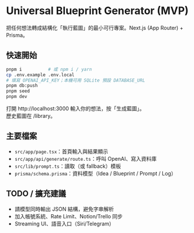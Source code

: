 # Universal Blueprint Generator (MVP)

把任何想法轉成結構化「執行藍圖」的最小可行專案。Next.js (App Router) + Prisma。

## 快速開始

```bash
pnpm i          # 或 npm i / yarn
cp .env.example .env.local
# 填寫 OPENAI_API_KEY；本機可用 SQLite 預設 DATABASE_URL
pnpm db:push
pnpm seed
pnpm dev
```

打開 http://localhost:3000 輸入你的想法，按「生成藍圖」。  
歷史藍圖在 /library。

## 主要檔案
- `src/app/page.tsx`：首頁輸入與結果顯示
- `src/app/api/generate/route.ts`：呼叫 OpenAI、寫入資料庫
- `src/lib/prompt.ts`：讀取（或 fallback）模板
- `prisma/schema.prisma`：資料模型（Idea / Blueprint / Prompt / Log）

## TODO / 擴充建議
- 請模型同時輸出 JSON 結構，避免字串解析
- 加入帳號系統、Rate Limit、Notion/Trello 同步
- Streaming UI、語音入口（Siri/Telegram）
```

